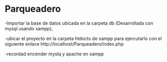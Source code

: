 # Parqueadero
-Importar la base de datos ubicada en la carpeta db (Desarrollada con mysql usando xampp), 

-ubicar el proyecto en la carpeta htdocts de xampp para ejercutarlo con el siguiente enlace http://localhost/Parqueadero/index.php

-recordad encender myslq y apache en xampp

